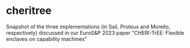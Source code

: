 # cheritree
Snapshot of the three implementations (in Sail, Proteus and Morello, respectively) discussed in our EuroS&amp;P 2023 paper "CHERI-TrEE: Flexible enclaves on capability machines" 
